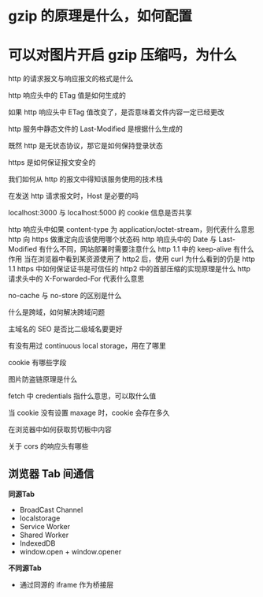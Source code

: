 # gzip 的原理是什么，如何配置

# 可以对图片开启 gzip 压缩吗，为什么

http 的请求报文与响应报文的格式是什么

http 响应头中的 ETag 值是如何生成的

如果 http 响应头中 ETag 值改变了，是否意味着文件内容一定已经更改

http 服务中静态文件的 Last-Modified 是根据什么生成的

既然 http 是无状态协议，那它是如何保持登录状态


https 是如何保证报文安全的

我们如何从 http 的报文中得知该服务使用的技术栈

在发送 http 请求报文时，Host 是必要的吗

localhost:3000 与 localhost:5000 的 cookie 信息是否共享


http 响应头中如果 content-type 为 application/octet-stream，则代表什么意思
http 向 https 做重定向应该使用哪个状态码
http 响应头中的 Date 与 Last-Modified 有什么不同，网站部署时需要注意什么
http 1.1 中的 keep-alive 有什么作用
当在浏览器中看到某资源使用了 http2 后，使用 curl 为什么看到的仍是 http 1.1
https 中如何保证证书是可信任的
http2 中的首部压缩的实现原理是什么
http 请求头中的 X-Forwarded-For 代表什么意思

no-cache 与 no-store 的区别是什么

什么是跨域，如何解决跨域问题

主域名的 SEO 是否比二级域名要更好

有没有用过 continuous local storage，用在了哪里

cookie 有哪些字段

图片防盗链原理是什么

fetch 中 credentials 指什么意思，可以取什么值

当 cookie 没有设置 maxage 时，cookie 会存在多久

在浏览器中如何获取剪切板中内容

关于 cors 的响应头有哪些

## 浏览器 Tab 间通信

**同源Tab**

* BroadCast Channel
* localstorage
* Service Worker
* Shared Worker
* IndexedDB
* window.open + window.opener

**不同源Tab**

* 通过同源的 iframe 作为桥接层
